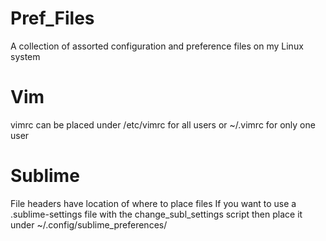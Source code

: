# Pref_Files
A collection of assorted configuration and preference files on my Linux system

# Vim 
vimrc can be placed under /etc/vimrc for all users or ~/.vimrc for only one
user

# Sublime 
File headers have location of where to place files 
If you want to use a .sublime-settings file with the change_subl_settings
script then place it under ~/.config/sublime_preferences/ 

